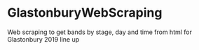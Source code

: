 # GlastonburyWebScraping

Web scraping to get bands by stage, day and time from html for Glastonbury 2019 line up

